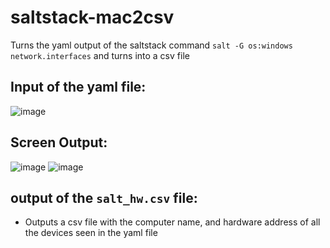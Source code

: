 # saltstack-mac2csv
Turns the yaml output of the saltstack command ```salt -G os:windows network.interfaces``` and turns into a csv file

## Input of the yaml file:<br>
![image](https://user-images.githubusercontent.com/48565067/163863260-705b6f67-377e-4092-8e5e-7888d9dc112e.png)

## Screen Output:<br>
![image](https://user-images.githubusercontent.com/48565067/163861368-2bb6b511-e1b4-493a-9bea-676be2dd2475.png)
![image](https://user-images.githubusercontent.com/48565067/163862051-c00fcde6-55f1-4771-a6c4-73d88ae1243e.png)

## output of the ```salt_hw.csv``` file:
* Outputs a csv file with the computer name, and hardware address of all the devices seen in the yaml file

